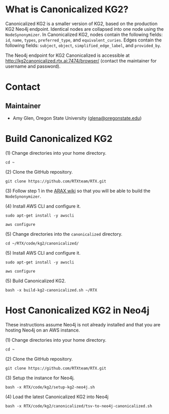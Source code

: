 # What is Canonicalized KG2?

Canonicalized KG2 is a smaller version of KG2, based on the production KG2 Neo4j endpoint. Identical nodes are collapsed into one node using the `NodeSynonymizer`. In Canonicalized KG2, nodes contain the following fields: `id`, `name`, `types`, `preferred_type`, and `equivalent_curies`. Edges contain the following fields: `subject`, `object`, `simplified_edge_label`, and `provided_by`.

The Neo4j endpoint for KG2 Canonicalized is accessible at http://kg2canonicalized.rtx.ai:7474/browser/ (contact the maintainer for username and password).

# Contact
## Maintainer
- Amy Glen, Oregon State University (glena@oregonstate.edu)

# Build Canonicalized KG2

(1) Change directories into your home directory.

`cd ~`

(2) Clone the GitHub repository.

`git clone https://github.com/RTXteam/RTX.git`

(3) Follow step 1 in the [ARAX wiki](https://github.com/RTXteam/RTX/wiki/Dev-info) so that you will be able to build the `NodeSynonymizer`.

(4) Install AWS CLI and configure it.

`sudo apt-get install -y awscli`

`aws configure`

(5) Change directories into the `canonicalized` directory.

`cd ~/RTX/code/kg2/canonicalized/`

(5) Install AWS CLI and configure it.

`sudo apt-get install -y awscli`

`aws configure`

(5) Build Canonicalized KG2.

`bash -x build-kg2-canonicalized.sh ~/RTX`

# Host Canonicalized KG2 in Neo4j

These instructions assume Neo4j is not already installed and that you are hosting Neo4j on an AWS instance.

(1) Change directories into your home directory.

`cd ~`

(2) Clone the GitHub repository.

`git clone https://github.com/RTXteam/RTX.git`

(3) Setup the instance for Neo4j.

`bash -x RTX/code/kg2/setup-kg2-neo4j.sh`

(4) Load the latest Canonicalized KG2 into Neo4j

`bash -x RTX/code/kg2/canonicalized/tsv-to-neo4j-canonicalized.sh`